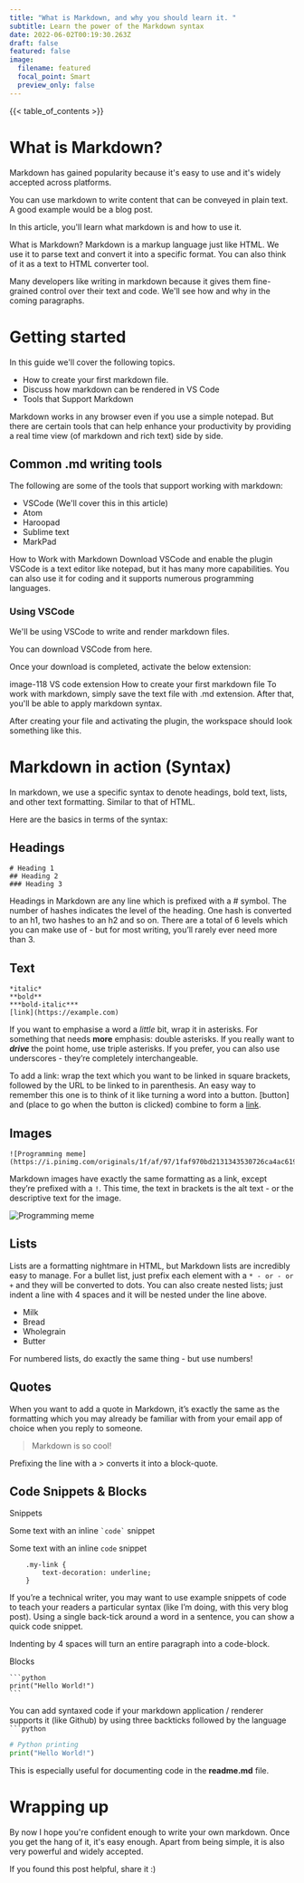 ```yaml
---
title: "What is Markdown, and why you should learn it. "
subtitle: Learn the power of the Markdown syntax
date: 2022-06-02T00:19:30.263Z
draft: false
featured: false
image:
  filename: featured
  focal_point: Smart
  preview_only: false
---
```

{{< table_of_contents >}}

# What is Markdown?

Markdown has gained popularity because it's easy to use and it's widely accepted across platforms.

You can use markdown to write content that can be conveyed in plain text. A good example would be a blog post.

In this article, you'll learn what markdown is and how to use it.

What is Markdown?
Markdown is a markup language just like HTML. We use it to parse text and convert it into a specific format. You can also think of it as a text to HTML converter tool.

Many developers like writing in markdown because it gives them fine-grained control over their text and code. We'll see how and why in the coming paragraphs.

# Getting started

In this guide we'll cover the following topics.

* How to create your first markdown file.
* Discuss how markdown can be rendered in VS Code
* Tools that Support Markdown

Markdown works in any browser even if you use a simple notepad. But there are certain tools that can help enhance your productivity by providing a real time view (of markdown and rich text) side by side.

## Common .md writing tools

The following are some of the tools that support working with markdown:

* VSCode (We'll cover this in this article)
* Atom
* Haroopad
* Sublime text
* MarkPad

How to Work with Markdown
Download VSCode and enable the plugin
VSCode is a text editor like notepad, but it has many more capabilities. You can also use it for coding and it supports numerous programming languages.

### Using VSCode

We'll be using VSCode to write and render markdown files.

You can download VSCode from here.

Once your download is completed, activate the below extension:

image-118
VS code extension
How to create your first markdown file
To work with markdown, simply save the text file with .md extension. After that, you'll be able to apply markdown syntax.

After creating your file and activating the plugin, the workspace should look something like this.

# Markdown in action (Syntax)

In markdown, we use a specific syntax to denote headings, bold text, lists, and other text formatting. Similar to that of HTML. 

Here are the basics in terms of the syntax:

## Headings

```
# Heading 1
## Heading 2
### Heading 3
```

Headings in Markdown are any line which is prefixed with a # symbol. The number of hashes indicates the level of the heading. One hash is converted to an h1, two hashes to an h2 and so on. There are a total of 6 levels which you can make use of - but for most writing, you’ll rarely ever need more than 3.

## Text

```
*italic*
**bold**
***bold-italic***
[link](https://example.com)
```

If you want to emphasise a word a *little* bit, wrap it in asterisks. For something that needs **more** emphasis: double asterisks. If you really want to ***drive*** the point home, use triple asterisks. If you prefer, you can also use underscores - they’re completely interchangeable.

To add a link: wrap the text which you want to be linked in square brackets, followed by the URL to be linked to in parenthesis. An easy way to remember this one is to think of it like turning a word into a button. \[button] and (place to go when the button is clicked) combine to form a [link](https://www.youtube.com/watch?v=dQw4w9WgXcQ).

## Images

```
![Programming meme](https://i.pinimg.com/originals/1f/af/97/1faf970bd2131343530726ca4ac6192e.jpg)
```

Markdown images have exactly the same formatting as a link, except they’re prefixed with a `!`. This time, the text in brackets is the alt text - or the descriptive text for the image.

![Programming meme](https://i.pinimg.com/originals/1f/af/97/1faf970bd2131343530726ca4ac6192e.jpg)

## Lists

Lists are a formatting nightmare in HTML, but Markdown lists are incredibly easy to manage. For a bullet list, just prefix each element with a `* - or - or +` and they will be converted to dots. You can also create nested lists; just indent a line with 4 spaces and it will be nested under the line above.

* Milk
* Bread
* Wholegrain
* Butter

For numbered lists, do exactly the same thing - but use numbers!

## Quotes

When you want to add a quote in Markdown, it’s exactly the same as the formatting which you may already be familiar with from your email app of choice when you reply to someone.

> Markdown is so cool!

Prefixing the line with a > converts it into a block-quote.

## Code Snippets & Blocks

Snippets

Some text with an inline ``` `code` ``` snippet

Some text with an inline `code` snippet

```
    .my-link {
        text-decoration: underline;
    }
```

If you’re a technical writer, you may want to use example snippets of code to teach your readers a particular syntax (like I’m doing, with this very blog post). Using a single back-tick around a word in a sentence, you can show a quick code snippet.

Indenting by 4 spaces will turn an entire paragraph into a code-block.

Blocks

````
```python
print("Hello World!")
```
````

You can add syntaxed code if your markdown application / renderer supports it (like Github) by using three  backticks followed by the language ```` ```python````  

```python
# Python printing
print("Hello World!")
```

This is especially useful for documenting code in the **readme.md** file. 

# Wrapping up

By now I hope you're confident enough to write your own markdown. Once you get the hang of it, it's easy enough. Apart from being simple, it is also very powerful and widely accepted.

If you found this post helpful, share it :)